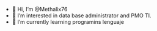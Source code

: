 - 👋 Hi, I’m @Methalix76
- 👀 I’m interested in data base administrator and PMO TI.
- 🌱 I’m currently learning programins lenguaje
